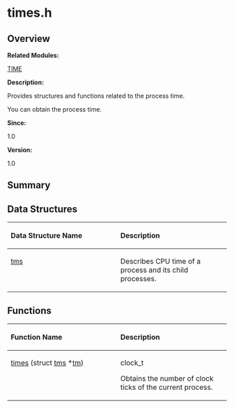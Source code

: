 # times.h<a name="EN-US_TOPIC_0000001055069412"></a>

## **Overview**<a name="section1273259226084833"></a>

**Related Modules:**

[TIME](time.md)

**Description:**

Provides structures and functions related to the process time. 

You can obtain the process time.

**Since:**

1.0

**Version:**

1.0

## **Summary**<a name="section1385341342084833"></a>

## Data Structures<a name="nested-classes"></a>

<a name="table2102788212084833"></a>
<table><thead align="left"><tr id="row1212708625084833"><th class="cellrowborder" valign="top" width="50%" id="mcps1.1.3.1.1"><p id="p337021399084833"><a name="p337021399084833"></a><a name="p337021399084833"></a>Data Structure Name</p>
</th>
<th class="cellrowborder" valign="top" width="50%" id="mcps1.1.3.1.2"><p id="p1088645500084833"><a name="p1088645500084833"></a><a name="p1088645500084833"></a>Description</p>
</th>
</tr>
</thead>
<tbody><tr id="row867568414084833"><td class="cellrowborder" valign="top" width="50%" headers="mcps1.1.3.1.1 "><p id="p1344423467084833"><a name="p1344423467084833"></a><a name="p1344423467084833"></a><a href="tms.md">tms</a></p>
</td>
<td class="cellrowborder" valign="top" width="50%" headers="mcps1.1.3.1.2 "><p id="p334567483084833"><a name="p334567483084833"></a><a name="p334567483084833"></a>Describes CPU time of a process and its child processes. </p>
</td>
</tr>
</tbody>
</table>

## Functions<a name="func-members"></a>

<a name="table923631916084833"></a>
<table><thead align="left"><tr id="row791081247084833"><th class="cellrowborder" valign="top" width="50%" id="mcps1.1.3.1.1"><p id="p1364962394084833"><a name="p1364962394084833"></a><a name="p1364962394084833"></a>Function Name</p>
</th>
<th class="cellrowborder" valign="top" width="50%" id="mcps1.1.3.1.2"><p id="p1977553233084833"><a name="p1977553233084833"></a><a name="p1977553233084833"></a>Description</p>
</th>
</tr>
</thead>
<tbody><tr id="row1416744753084833"><td class="cellrowborder" valign="top" width="50%" headers="mcps1.1.3.1.1 "><p id="p1916703924084833"><a name="p1916703924084833"></a><a name="p1916703924084833"></a><a href="time.md#gad8751576e987b576f4e6e42f9b42fec9">times</a> (struct <a href="tms.md">tms</a> *<a href="tm.md">tm</a>)</p>
</td>
<td class="cellrowborder" valign="top" width="50%" headers="mcps1.1.3.1.2 "><p id="p876008024084833"><a name="p876008024084833"></a><a name="p876008024084833"></a>clock_t </p>
<p id="p1553148586084833"><a name="p1553148586084833"></a><a name="p1553148586084833"></a>Obtains the number of clock ticks of the current process. </p>
</td>
</tr>
</tbody>
</table>

